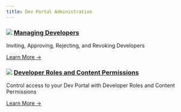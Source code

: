 ```yaml
---
title: Dev Portal Administration
---
```


<div class="docs-grid">
  <div class="docs-grid-block">
    <h3><img src="/assets/images/icons/documentation/icn-window.svg" />
    <a href="/enterprise/{{page.kong_version}}/developer-portal/administration/managing-developers">Managing Developers</a></h3>
    <p>Inviting, Approving, Rejecting, and Revoking Developers</p>
    <a href="/enterprise/{{page.kong_version}}/developer-portal/administration/managing-developers">
    Learn More &rarr;</a>
  </div>
  <div class="docs-grid-block">
    <h3><img src="/assets/images/icons/documentation/icn-window.svg" />
    <a href="/enterprise/{{page.kong_version}}/developer-portal/administration/developer-permissions">Developer Roles and Content Permissions</a></h3>
    <p>Control access to your Dev Portal with Developer Roles and Content Permissions</p>
    <a href="/enterprise/{{page.kong_version}}/developer-portal/administration/developer-permissions">
    Learn More &rarr;</a>
  </div>
</div>
